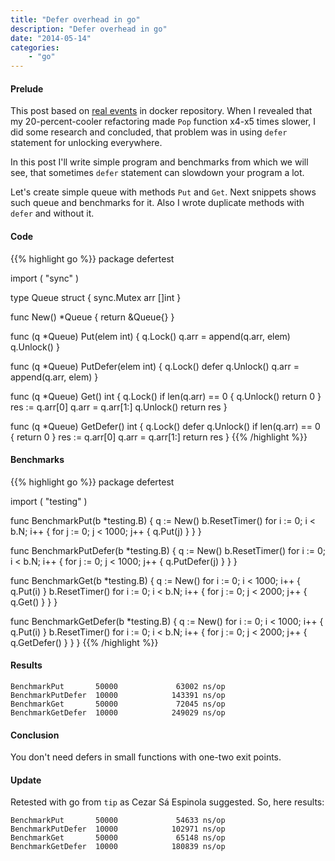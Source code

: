 ```yaml
---
title: "Defer overhead in go"
description: "Defer overhead in go"
date: "2014-05-14"
categories:
    - "go"
---
```



#### Prelude
This post based on
[real events](https://github.com/dotcloud/docker/commit/5128feb690e8fd0244d1fecef5f3f5f77598bbfa)
in docker repository.
When I revealed that my 20-percent-cooler refactoring made `Pop` function x4-x5
times slower, I did some research and concluded, that problem was in using
`defer` statement for unlocking everywhere.

In this post I'll write simple program and benchmarks from which we will see,
that sometimes `defer` statement can slowdown your program a lot.

Let's create simple queue with methods `Put` and `Get`. Next snippets shows such
queue and benchmarks for it. Also I wrote duplicate methods with `defer` and
without it.

<!--more-->

#### Code

{{% highlight go %}}
package defertest

import (
	"sync"
)

type Queue struct {
	sync.Mutex
	arr []int
}

func New() *Queue {
	return &Queue{}
}

func (q *Queue) Put(elem int) {
	q.Lock()
	q.arr = append(q.arr, elem)
	q.Unlock()
}

func (q *Queue) PutDefer(elem int) {
	q.Lock()
	defer q.Unlock()
	q.arr = append(q.arr, elem)
}

func (q *Queue) Get() int {
	q.Lock()
	if len(q.arr) == 0 {
		q.Unlock()
		return 0
	}
	res := q.arr[0]
	q.arr = q.arr[1:]
	q.Unlock()
	return res
}

func (q *Queue) GetDefer() int {
	q.Lock()
	defer q.Unlock()
	if len(q.arr) == 0 {
		return 0
	}
	res := q.arr[0]
	q.arr = q.arr[1:]
	return res
}
{{% /highlight %}}

#### Benchmarks

{{% highlight go %}}
package defertest

import (
	"testing"
)

func BenchmarkPut(b *testing.B) {
	q := New()
	b.ResetTimer()
	for i := 0; i < b.N; i++ {
		for j := 0; j < 1000; j++ {
			q.Put(j)
		}
	}
}

func BenchmarkPutDefer(b *testing.B) {
	q := New()
	b.ResetTimer()
	for i := 0; i < b.N; i++ {
		for j := 0; j < 1000; j++ {
			q.PutDefer(j)
		}
	}
}

func BenchmarkGet(b *testing.B) {
	q := New()
	for i := 0; i < 1000; i++ {
		q.Put(i)
	}
	b.ResetTimer()
	for i := 0; i < b.N; i++ {
		for j := 0; j < 2000; j++ {
			q.Get()
		}
	}
}

func BenchmarkGetDefer(b *testing.B) {
	q := New()
	for i := 0; i < 1000; i++ {
		q.Put(i)
	}
	b.ResetTimer()
	for i := 0; i < b.N; i++ {
		for j := 0; j < 2000; j++ {
			q.GetDefer()
		}
	}
}
{{% /highlight %}}

#### Results

```
BenchmarkPut       50000             63002 ns/op
BenchmarkPutDefer  10000            143391 ns/op
BenchmarkGet       50000             72045 ns/op
BenchmarkGetDefer  10000            249029 ns/op
```

#### Conclusion

You don't need defers in small functions with one-two exit points.

#### Update

Retested with go from `tip` as Cezar Sá Espinola suggested. So, here results:

```
BenchmarkPut       50000             54633 ns/op
BenchmarkPutDefer  10000            102971 ns/op
BenchmarkGet       50000             65148 ns/op
BenchmarkGetDefer  10000            180839 ns/op
```
